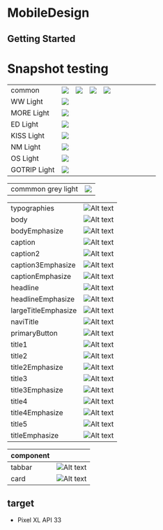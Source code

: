 # MobileDesign

## Getting Started


# Snapshot testing
| | | | | | | | | | | |
|-|-|-|-|-|-|-|-|-|-|-|
|common |![](app/screenshots/debug/com.nmg.mobiledesignlibrary.ColorItemScreenshotTests_test_color_Alert_snapshot.png)|![](app/screenshots/debug/com.nmg.mobiledesignlibrary.ColorItemScreenshotTests_test_color_Black_snapshot.png)|![](app/screenshots/debug/com.nmg.mobiledesignlibrary.ColorItemScreenshotTests_test_color_Success_snapshot.png)|![](app/screenshots/debug/com.nmg.mobiledesignlibrary.ColorItemScreenshotTests_test_color_White_snapshot.png)|
| WW Light |![](app/screenshots/debug/com.nmg.mobiledesignlibrary.ColorItemScreenshotTests_test_color_WW_snapshot.png)| | | | | | | | | | |
| MORE Light |![](app/screenshots/debug/com.nmg.mobiledesignlibrary.ColorItemScreenshotTests_test_color_MORE_snapshot.png)| | | | | | | | | | |
| ED Light |![](app/screenshots/debug/com.nmg.mobiledesignlibrary.ColorItemScreenshotTests_test_color_ED_snapshot.png)| | | | | | | | | | |
| KISS Light |![](app/screenshots/debug/com.nmg.mobiledesignlibrary.ColorItemScreenshotTests_test_color_KISS_snapshot.png)| | | | | | | | | | |
| NM Light |![](app/screenshots/debug/com.nmg.mobiledesignlibrary.ColorItemScreenshotTests_test_color_NM_snapshot.png)| | | | | | | | | | |
| OS Light |![](app/screenshots/debug/com.nmg.mobiledesignlibrary.ColorItemScreenshotTests_test_color_OS_snapshot.png)| | | | | | | | | | |
| GOTRIP Light |![](app/screenshots/debug/com.nmg.mobiledesignlibrary.ColorItemScreenshotTests_test_color_GOTRIP_snapshot.png)| | | | | | | | | | |

| | |
|-|-|
|commmon grey light|![](app/screenshots/debug/com.nmg.mobiledesignlibrary.ColorItemScreenshotTests_test_color_common.png)|

| | |
|-|-|
|typographies|![Alt text](mobile-design/screenshots/debug/com.nmg.mobile.design.typographytest.TypographyTest_test_typographies.png) |
|body|![Alt text](mobile-design/screenshots/debug/com.nmg.mobile.design.typographytest.TypographyTest_test_body.png) |
|bodyEmphasize|![Alt text](mobile-design/screenshots/debug/com.nmg.mobile.design.typographytest.TypographyTest_test_bodyEmphasize.png) |
|caption|![Alt text](mobile-design/screenshots/debug/com.nmg.mobile.design.typographytest.TypographyTest_test_caption.png) |
|caption2|![Alt text](mobile-design/screenshots/debug/com.nmg.mobile.design.typographytest.TypographyTest_test_caption2.png) |
|caption3Emphasize|![Alt text](mobile-design/screenshots/debug/com.nmg.mobile.design.typographytest.TypographyTest_test_caption3Emphasize.png) |
|captionEmphasize|![Alt text](mobile-design/screenshots/debug/com.nmg.mobile.design.typographytest.TypographyTest_test_captionEmphasize.png) |
|headline|![Alt text](mobile-design/screenshots/debug/com.nmg.mobile.design.typographytest.TypographyTest_test_headline.png) |
|headlineEmphasize|![Alt text](mobile-design/screenshots/debug/com.nmg.mobile.design.typographytest.TypographyTest_test_headlineEmphasize.png) |
|largeTitleEmphasize|![Alt text](mobile-design/screenshots/debug/com.nmg.mobile.design.typographytest.TypographyTest_test_largeTitleEmphasize.png) |
|naviTitle|![Alt text](mobile-design/screenshots/debug/com.nmg.mobile.design.typographytest.TypographyTest_test_naviTitle.png) |
|primaryButton|![Alt text](mobile-design/screenshots/debug/com.nmg.mobile.design.typographytest.TypographyTest_test_primaryButton.png) |
|title1|![Alt text](mobile-design/screenshots/debug/com.nmg.mobile.design.typographytest.TypographyTest_test_title1.png) |
|title2|![Alt text](mobile-design/screenshots/debug/com.nmg.mobile.design.typographytest.TypographyTest_test_title2.png) |
|title2Emphasize|![Alt text](mobile-design/screenshots/debug/com.nmg.mobile.design.typographytest.TypographyTest_test_title2Emphasize.png) |
|title3|![Alt text](mobile-design/screenshots/debug/com.nmg.mobile.design.typographytest.TypographyTest_test_title3.png) |
|title3Emphasize|![Alt text](mobile-design/screenshots/debug/com.nmg.mobile.design.typographytest.TypographyTest_test_title3Emphasize.png) |
|title4|![Alt text](mobile-design/screenshots/debug/com.nmg.mobile.design.typographytest.TypographyTest_test_title4.png) |
|title4Emphasize|![Alt text](mobile-design/screenshots/debug/com.nmg.mobile.design.typographytest.TypographyTest_test_title4Emphasize.png) |
|title5|![Alt text](mobile-design/screenshots/debug/com.nmg.mobile.design.typographytest.TypographyTest_test_title5.png) |
|titleEmphasize|![Alt text](mobile-design/screenshots/debug/com.nmg.mobile.design.typographytest.TypographyTest_test_titleEmphasize.png)|

|component| |
|-|-|
|tabbar|![Alt text](mobile-design/screenshots/debug/com.nmg.mobile.design.tabbartest.TabbarTest_test_Tabbar.png)|
|card|![Alt text](mobile-design/screenshots/debug/com.nmg.mobile.design.cardview.CardViewTest_test_CardView.png)|



## target

- Pixel XL API 33








